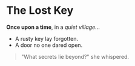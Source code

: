 # The Lost Key

**Once upon a time**, in a *quiet village*...

- A rusty key lay forgotten.
- A door no one dared open.

> "What secrets lie beyond?" she whispered.
